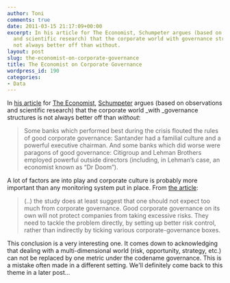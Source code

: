 ```yaml
---
author: Toni
comments: true
date: 2011-03-15 21:17:09+00:00
excerpt: In his article for The Economist, Schumpeter argues (based on observations
  and scientific research) that the corporate world with governance structures is
  not always better off than without.
layout: post
slug: the-economist-on-corporate-governance
title: The Economist on Corporate Governance
wordpress_id: 190
categories:
- Data
---
```


In [his article](http://www.economist.com/node/17359354) for [The Economist](http://www.economist.com/), [Schumpeter](http://www.economist.com/blogs/schumpeter) argues (based on observations and scientific research) that the corporate world _with _governance structures is not always better off than _without_:


<blockquote>Some banks which performed best during the crisis flouted the rules of  good corporate governance: Santander had a familial culture and a  powerful executive chairman. And some banks which did worse were  paragons of good governance: Citigroup and Lehman Brothers employed  powerful outside directors (including, in Lehman’s case, an economist  known as “Dr Doom”).</blockquote>


A lot of factors are into play and corporate culture is probably more important than any monitoring system put in place. From [the article](http://www.economist.com/node/17359354):


<blockquote>(..) the study does at least suggest that one should not expect too much  from corporate governance. Good corporate governance on its own will not  protect companies from taking excessive risks. They need to tackle the  problem directly, by setting up better risk control, rather than  indirectly by ticking various corporate-governance boxes.</blockquote>


This conclusion is a very interesting one. It comes down to acknowledging that dealing with a multi-dimensional world (risk, opportunity, strategy, etc.) can not be replaced by one metric under the codename governance. This is a mistake often made in a different setting. We'll definitely come back to this theme in a later post...
